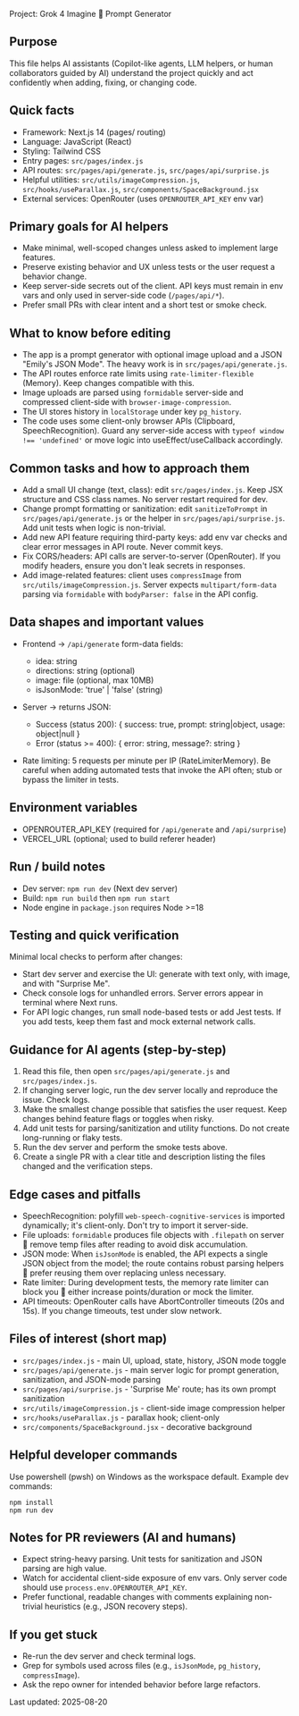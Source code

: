 Project: Grok 4 Imagine  Prompt Generator

Purpose
-------
This file helps AI assistants (Copilot-like agents, LLM helpers, or human collaborators guided by AI) understand the project quickly and act confidently when adding, fixing, or changing code.

Quick facts
-----------
- Framework: Next.js 14 (pages/ routing)
- Language: JavaScript (React)
- Styling: Tailwind CSS
- Entry pages: `src/pages/index.js`
- API routes: `src/pages/api/generate.js`, `src/pages/api/surprise.js`
- Helpful utilities: `src/utils/imageCompression.js`, `src/hooks/useParallax.js`, `src/components/SpaceBackground.jsx`
- External services: OpenRouter (uses `OPENROUTER_API_KEY` env var)

Primary goals for AI helpers
----------------------------
- Make minimal, well-scoped changes unless asked to implement large features.
- Preserve existing behavior and UX unless tests or the user request a behavior change.
- Keep server-side secrets out of the client. API keys must remain in env vars and only used in server-side code (`/pages/api/*`).
- Prefer small PRs with clear intent and a short test or smoke check.

What to know before editing
---------------------------
- The app is a prompt generator with optional image upload and a JSON "Emily's JSON Mode". The heavy work is in `src/pages/api/generate.js`.
- The API routes enforce rate limits using `rate-limiter-flexible` (Memory). Keep changes compatible with this.
- Image uploads are parsed using `formidable` server-side and compressed client-side with `browser-image-compression`.
- The UI stores history in `localStorage` under key `pg_history`.
- The code uses some client-only browser APIs (Clipboard, SpeechRecognition). Guard any server-side access with `typeof window !== 'undefined'` or move logic into useEffect/useCallback accordingly.

Common tasks and how to approach them
------------------------------------
- Add a small UI change (text, class): edit `src/pages/index.js`. Keep JSX structure and CSS class names. No server restart required for dev.
- Change prompt formatting or sanitization: edit `sanitizeToPrompt` in `src/pages/api/generate.js` or the helper in `src/pages/api/surprise.js`. Add unit tests when logic is non-trivial.
- Add new API feature requiring third-party keys: add env var checks and clear error messages in API route. Never commit keys.
- Fix CORS/headers: API calls are server-to-server (OpenRouter). If you modify headers, ensure you don't leak secrets in responses.
- Add image-related features: client uses `compressImage` from `src/utils/imageCompression.js`. Server expects `multipart/form-data` parsing via `formidable` with `bodyParser: false` in the API config.

Data shapes and important values
--------------------------------
- Frontend -> `/api/generate` form-data fields:
  - idea: string
  - directions: string (optional)
  - image: file (optional, max 10MB)
  - isJsonMode: 'true' | 'false' (string)

- Server -> returns JSON:
  - Success (status 200): { success: true, prompt: string|object, usage: object|null }
  - Error (status >= 400): { error: string, message?: string }

- Rate limiting: 5 requests per minute per IP (RateLimiterMemory). Be careful when adding automated tests that invoke the API often; stub or bypass the limiter in tests.

Environment variables
---------------------
- OPENROUTER_API_KEY (required for `/api/generate` and `/api/surprise`)
- VERCEL_URL (optional; used to build referer header)

Run / build notes
-----------------
- Dev server: `npm run dev` (Next dev server)
- Build: `npm run build` then `npm run start`
- Node engine in `package.json` requires Node >=18

Testing and quick verification
------------------------------
Minimal local checks to perform after changes:
- Start dev server and exercise the UI: generate with text only, with image, and with "Surprise Me".
- Check console logs for unhandled errors. Server errors appear in terminal where Next runs.
- For API logic changes, run small node-based tests or add Jest tests. If you add tests, keep them fast and mock external network calls.

Guidance for AI agents (step-by-step)
-----------------------------------
1) Read this file, then open `src/pages/api/generate.js` and `src/pages/index.js`.
2) If changing server logic, run the dev server locally and reproduce the issue. Check logs.
3) Make the smallest change possible that satisfies the user request. Keep changes behind feature flags or toggles when risky.
4) Add unit tests for parsing/sanitization and utility functions. Do not create long-running or flaky tests.
5) Run the dev server and perform the smoke tests above.
6) Create a single PR with a clear title and description listing the files changed and the verification steps.

Edge cases and pitfalls
----------------------
- SpeechRecognition: polyfill `web-speech-cognitive-services` is imported dynamically; it's client-only. Don't try to import it server-side.
- File uploads: `formidable` produces file objects with `.filepath` on server  remove temp files after reading to avoid disk accumulation.
- JSON mode: When `isJsonMode` is enabled, the API expects a single JSON object from the model; the route contains robust parsing helpers  prefer reusing them over replacing unless necessary.
- Rate limiter: During development tests, the memory rate limiter can block you  either increase points/duration or mock the limiter.
- API timeouts: OpenRouter calls have AbortController timeouts (20s and 15s). If you change timeouts, test under slow network.

Files of interest (short map)
----------------------------
- `src/pages/index.js` - main UI, upload, state, history, JSON mode toggle
- `src/pages/api/generate.js` - main server logic for prompt generation, sanitization, and JSON-mode parsing
- `src/pages/api/surprise.js` - 'Surprise Me' route; has its own prompt sanitization
- `src/utils/imageCompression.js` - client-side image compression helper
- `src/hooks/useParallax.js` - parallax hook; client-only
- `src/components/SpaceBackground.jsx` - decorative background

Helpful developer commands
-------------------------
Use powershell (pwsh) on Windows as the workspace default. Example dev commands:

```
npm install
npm run dev
```

Notes for PR reviewers (AI and humans)
-------------------------------------
- Expect string-heavy parsing. Unit tests for sanitization and JSON parsing are high value.
- Watch for accidental client-side exposure of env vars. Only server code should use `process.env.OPENROUTER_API_KEY`.
- Prefer functional, readable changes with comments explaining non-trivial heuristics (e.g., JSON recovery steps).

If you get stuck
--------------
- Re-run the dev server and check terminal logs.
- Grep for symbols used across files (e.g., `isJsonMode`, `pg_history`, `compressImage`).
- Ask the repo owner for intended behavior before large refactors.

Last updated: 2025-08-20
